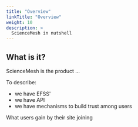 ```yaml
---
title: "Overview"
linkTitle: "Overview"
weight: 10
description: >
  ScienceMesh in nutshell
---
```


## What is it?

ScienceMesh is the product ...

To describe:
- we have EFSS'
- we have API
- we have mechanisms to build trust among users

What users gain by their site joining



